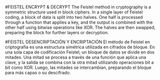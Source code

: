 #FEISTEL ENCRYPT & DECRYPT
The Feistel method in cryptography is a symmetric structure used in block ciphers. In a single layer of Feistel coding, a block of data is split into two halves. One half is processed through a function that applies a key, and the output is combined with the other half using bitwise operations like XOR. The halves are then swapped, preparing the block for further layers or decryption.

#FEISTEL DESENCRIPTACIÓN Y ENCRIPTACIÓN
El método de Feistel en criptografía es una estructura simétrica utilizada en cifrados de bloque. En una sola capa de codificación Feistel, un bloque de datos se divide en dos mitades. Una mitad se procesa a través de una función que aplica una clave, y la salida se combina con la otra mitad utilizando operaciones bit a bit como XOR. Luego, las mitades se intercambian, preparando el bloque para más capas o su descifrado.
